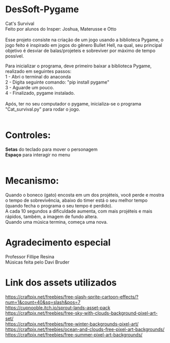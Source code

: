 # DesSoft-Pygame
Cat's Survival <br>
Feito por alunos do Insper: Joshua, Materusse e Otto <br>
<br>
Esse projeto consiste na criação de um jogo usando a biblioteca Pygame, o jogo feito é inspirado em jogos do gênero Bullet Hell, na qual, seu principal objetivo é desviar de 
balas/projeteis e sobreviver por máximo de tempo possível.

Para inicializar o programa, deve primeiro baixar a biblioteca Pygame, realizado em seguintes passos: <br>
1 - Abri o terminal do anaconda <br>
2 - Digita seguinte comando: "pip install pygame" <br>
3 - Aguarde um pouco. <br>
4 - Finalizado, pygame instalado. <br> 
<br> 
Após, ter no seu computador o pygame, inicializa-se o programa "Cat_survival.py" para rodar o jogo. <br>
<br>
# Controles: 
**Setas** do teclado para mover o personagem <br> 
**Espaço** para interagir no menu <br>
<br>
# Mecanismo: 
Quando o boneco (gato) encosta em um dos projéteis, você perde e mostra o tempo de sobrevivência, abaixo do timer está o seu melhor tempo (quando fecha o programa
o seu tempo é perdido). <br>
A cada 10 segundos a dificuldade aumenta, com mais projéteis e mais rápidos, também, a imagem de fundo altera. <br>
Quando uma música termina, começa uma nova.

# Agradecimento especial
Professor Fillipe Resina <br>
Músicas feita pelo Davi Bruder <br>

# Link dos assets utilizados
https://craftpix.net/freebies/free-slash-sprite-cartoon-effects/?num=1&count=40&sq=slash&pos=7 <br>
https://cupnooble.itch.io/sprout-lands-asset-pack <br>
https://craftpix.net/freebies/free-sky-with-clouds-background-pixel-art-set/ <br>
https://craftpix.net/freebies/free-winter-backgrounds-pixel-art/ <br>
https://craftpix.net/freebies/ocean-and-clouds-free-pixel-art-backgrounds/ <br>
https://craftpix.net/freebies/free-summer-pixel-art-backgrounds/
